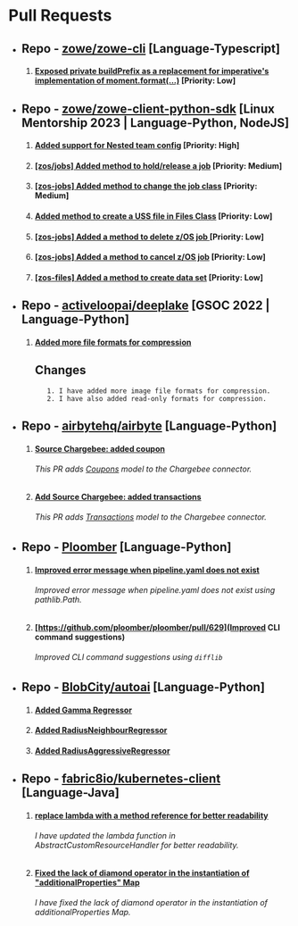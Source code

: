
# Pull Requests

- ## Repo - [zowe/zowe-cli](https://github.com/zowe/zowe-cli) [Language-Typescript]
  1. #### [Exposed private buildPrefix as a replacement for imperative's implementation of moment.format(...)](https://github.com/zowe/zowe-cli/pull/2478) [Priority: Low]
  
- ## Repo - [zowe/zowe-client-python-sdk](https://github.com/aadityasinha-dotcom/zowe-client-python-sdk) [Linux Mentorship 2023 | Language-Python, NodeJS]
  1. #### [Added support for Nested team config](https://github.com/zowe/zowe-client-python-sdk/pull/144) [Priority: High]
  2. #### [[zos/jobs] Added method to hold/release a job](https://github.com/zowe/zowe-client-python-sdk/pull/186) [Priority: Medium]
  3. #### [[zos-jobs] Added method to change the job class](https://github.com/zowe/zowe-client-python-sdk/pull/183) [Priority: Medium]
  4. #### [Added method to create a USS file in Files Class](https://github.com/zowe/zowe-client-python-sdk/pull/50) [Priority: Low]
  5. #### [[zos-jobs] Added a method to delete z/OS job ](https://github.com/zowe/zowe-client-python-sdk/pull/76) [Priority: Low]
  6. #### [ [zos-jobs] Added a method to cancel z/OS job](https://github.com/zowe/zowe-client-python-sdk/pull/75) [Priority: Low]
  7. #### [[zos-files] Added a method to create data set](https://github.com/zowe/zowe-client-python-sdk/pull/86) [Priority: Low]

- ## Repo -  [activeloopai/deeplake](https://github.com/aadityasinha-dotcom/Hub) [GSOC 2022 | Language-Python]
  1. #### [Added more file formats for compression](https://github.com/activeloopai/deeplake/pull/1597)
      ## Changes
            1. I have added more image file formats for compression.
            2. I have also added read-only formats for compression.

- ## Repo - [airbytehq/airbyte](https://github.com/aadityasinha-dotcom/airbyte) [Language-Python]
  1. #### [Source Chargebee: added coupon](https://github.com/airbytehq/airbyte/pull/10269)
      ###### This PR adds [Coupons](https://apidocs.eu.chargebee.com/docs/api/coupons?prod_cat_ver=2) model to the Chargebee connector.
  2. #### [Add Source Chargebee: added transactions](https://github.com/airbytehq/airbyte/pull/10312)
      ###### This PR adds [Transactions](https://apidocs.eu.chargebee.com/docs/api/transactions?prod_cat_ver=2) model to the Chargebee connector.

- ## Repo - [Ploomber](https://github.com/aadityasinha-dotcom/ploomber) [Language-Python]
  1. #### [Improved error message when pipeline.yaml does not exist](https://github.com/ploomber/ploomber/pull/517)
      ###### Improved error message when pipeline.yaml does not exist using pathlib.Path.
  2. #### [https://github.com/ploomber/ploomber/pull/629](Improved CLI command suggestions)
      ###### Improved CLI command suggestions using `difflib`

- ## Repo - [BlobCity/autoai](https://github.com/aadityasinha-dotcom/autoai) [Language-Python]
  1. #### [Added Gamma Regressor](https://github.com/blobcity/autoai/pull/129)
  2. #### [Added RadiusNeighbourRegressor](https://github.com/blobcity/autoai/pull/134)
  3. #### [Added RadiusAggressiveRegressor](https://github.com/blobcity/autoai/pull/135)
  
- ## Repo - [fabric8io/kubernetes-client](https://github.com/aadityasinha-dotcom/kubernetes-client) [Language-Java]
  1. #### [replace lambda with a method reference for better readability](https://github.com/fabric8io/kubernetes-client/pull/3409) 
      ###### I have updated the lambda function in AbstractCustomResourceHandler for better readability.
  2. #### [Fixed the lack of diamond operator in the instantiation of "additionalProperties" Map](https://github.com/fabric8io/kubernetes-client/pull/3464)
      ###### I have fixed the lack of diamond operator in the instantiation of additionalProperties Map.
